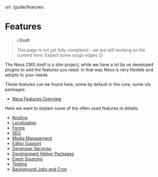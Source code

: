 url: /guide/features
# Features

> **ℹ️ Draft**
> 
> This page is not yet fully completed - we are still working on the content here. Expect some rough edges 🙃

The Neos CMS itself is a slim project, while we have a lot by us developed plugins to add the features you need. In that way Neos is very flexible and adopts to your needs.

These features can be found here, some by default in the core, some via packages:

*   [Neos Features Overview](https://www.neos.io/features/feature-list.html)

Here we want to explain some of the often used features in details:

*   [Routing](/guide/features/routing)
*   [Localization](/guide/features/localization)
*   [Forms](/guide/features/forms)
*   [SEO](/guide/features/seo)
*   [Media Mana­ge­ment](/guide/features/media-management)
*   [Editor Support](/guide/features/editor-support)
*   [Developer Services](/guide/features/developer-services)
*   [Development Helper Packages](/guide/features/development-helper-packages)
*   [Event Sourcing](/guide/features/event-sourcing)
*   [Testing](/guide/features/testing)
*   [Background Jobs and Cron](/guide/features/background-jobs-and-cron)